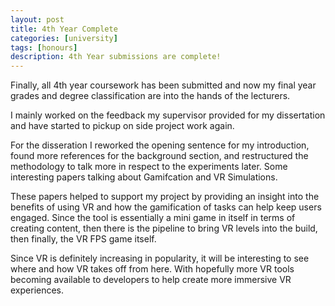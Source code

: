 ```yaml
---
layout: post
title: 4th Year Complete
categories: [university]
tags: [honours]
description: 4th Year submissions are complete!
---
```


Finally, all 4th year coursework has been submitted and now my final year grades and degree classification are into the hands of the lecturers.

I mainly worked on the feedback my supervisor provided for my dissertation and have started to pickup on side project work again.

For the disseration I reworked the opening sentence for my introduction, found more references for the background section, and restructured the methodology to talk more in respect to the experiments later. Some interesting papers talking about Gamifcation and VR Simulations.

These papers helped to support my project by providing an insight into the benefits of using VR and how the gamification of tasks can help keep users engaged. Since the tool is essentially a mini game in itself in terms of creating content, then there is the pipeline to bring VR levels into the build, then finally, the VR FPS game itself.

Since VR is definitely increasing in popularity, it will be interesting to see where and how VR takes off from here. With hopefully more VR tools becoming available to developers to help create more immersive VR experiences.